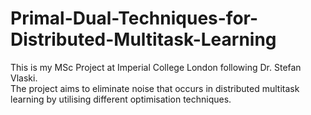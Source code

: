 # Primal-Dual-Techniques-for-Distributed-Multitask-Learning
This is my MSc Project at Imperial College London following Dr. Stefan Vlaski.  
The project aims to eliminate noise that occurs in distributed multitask learning by utilising different optimisation techniques.
